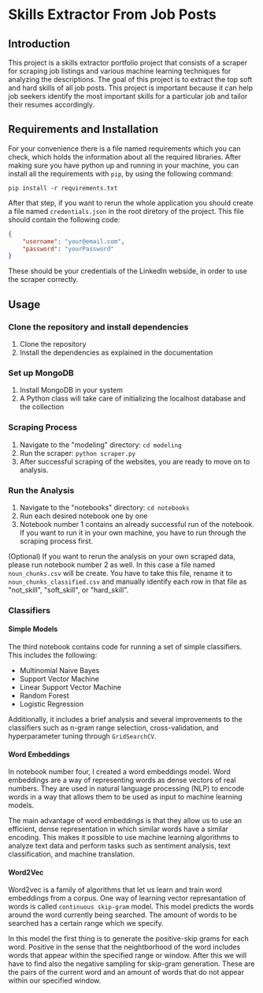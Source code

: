 # Skills Extractor From Job Posts

## Introduction

This project is a skills extractor portfolio project that consists of a scraper for scraping job
listings and various machine learning techniques for analyzing the descriptions. The goal of this
project is to extract the top soft and hard skills of all job posts. This project is important
because it can help job seekers identify the most important skills for a particular job and tailor
their resumes accordingly.

## Requirements and Installation

For your convenience there is a file named requirements which you can check, which holds the
information about all the required libraries. After making sure you have python up and running in
your machine, you can install all the requirements with `pip`, by using the following command:

```shell
pip install -r requirements.txt
```

After that step, if you want to rerun the whole application you should create a file named
`credentials.json` in the root diretory of the project. This file should contain the following
code:

```json
{
    "username": "your@email.com",
    "password": "yourPassword"
}
```

These should be your credentials of the LinkedIn webside, in order to use the scraper correctly.

## Usage

### Clone the repository and install dependencies

1. Clone the repository
2. Install the dependencies as explained in the documentation

### Set up MongoDB

1. Install MongoDB in your system
2. A Python class will take care of initializing the localhost database and the collection

### Scraping Process

1. Navigate to the "modeling" directory: `cd modeling`
2. Run the scraper: `python scraper.py`
3. After successful scraping of the websites, you are ready to move on to analysis.

### Run the Analysis

1. Navigate to the "notebooks" directory: `cd notebooks`
2. Run each desired notebook one by one
3. Notebook number 1 contains an already successful run of the notebook. If you want to run it in
your own machine, you have to run through the scraping process first.

(Optional) If you want to rerun the analysis on your own scraped data, please run notebook
number 2 as well. In this case a file named `noun_chunks.csv` will be create. You have to take
this file, rename it to `noun_chunks_classified.csv` and manually identify each row in that
file as "not_skill", "soft_skill", or "hard_skill".

### Classifiers

#### Simple Models

The third notebook contains code for running a set of simple classifiers. This includes the following:

* Multinomial Naive Bayes
* Support Vector Machine
* Linear Support Vector Machine
* Random Forest
* Logistic Regression

Additionally, it includes a brief analysis and several improvements to the classifiers such as
n-gram range selection, cross-validation, and hyperparameter tuning through `GridSearchCV`.

#### Word Embeddings

In notebook number four, I created a word embeddings model. Word embeddings are a way of representing
words as dense vectors of real numbers. They are used in natural language processing (NLP) to encode words
in a way that allows them to be used as input to machine learning models.

The main advantage of word embeddings is that they allow us to use an efficient, dense representation in
which similar words have a similar encoding. This makes it possible to use machine learning algorithms to
analyze text data and perform tasks such as sentiment analysis, text classification, and machine translation.

#### Word2Vec

Word2vec is a family of algorithms that let us learn and train word embeddings from a corpus. One way of
learning vector represantation of words is called `continuous skip-gram` model. This model predicts the words
around the word currently being searched. The amount of words to be searched has a certain range which we specify.

In this model the first thing is to generate the positive-skip grams for each word. Positive in the sense that
the neightborhood of the word includes words that appear within the specified range or window. After this we will
have to find also the negative sampling for skip-gram generation. These are the pairs of the current word and an
amount of words that do not appear within our specified window.

